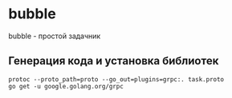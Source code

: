# bubble

bubble - простой задачник

## Генерация кода и установка библиотек
    protoc --proto_path=proto --go_out=plugins=grpc:. task.proto
    go get -u google.golang.org/grpc
